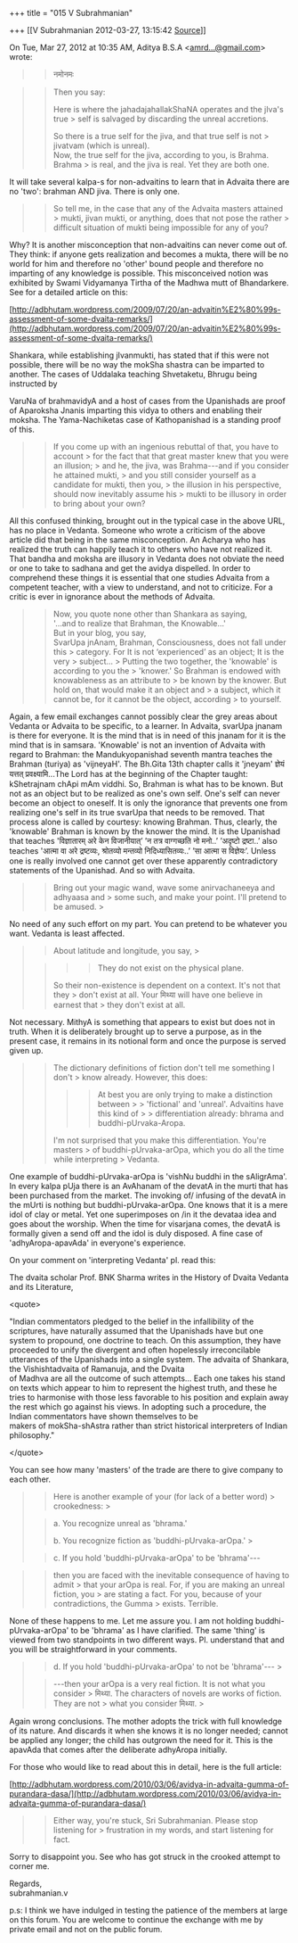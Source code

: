 +++
title = "015 V Subrahmanian"

+++
[[V Subrahmanian	2012-03-27, 13:15:42 [Source](https://groups.google.com/g/bvparishat/c/aCAGsz-TkeI)]]



On Tue, Mar 27, 2012 at 10:35 AM, Aditya B.S.A \<[amrd...@gmail.com]()\> wrote:  

> 
> > 
> > नमोनमः  
> >   
> > 
> > 

> 
> > 
> > Then you say:
> > 
> > 
> > Here is where the jahadajahallakShaNA operates and the jIva's true > self is salvaged by discarding the unreal accretions.    
> > 
> > So there is a true self for the jiva, and that true self is not > jivatvam (which is unreal).  
> > Now, the true self for the jiva, according to you, is Brahma. Brahma > is real, and the jiva is real. Yet they are both one.
> > 
> > 

> 
> > 
> > 
> > 

  
It will take several kalpa-s for non-advaitins to learn that in Advaita there are no 'two': brahman AND jiva. There is only one.   

> 
> > 
> > 
> > 
> > 



> 
> > 
> > So tell me, in the case that any of the Advaita masters attained > mukti, jivan mukti, or anything, does that not pose the rather > difficult situation of mukti being impossible for any of you?
> > 
> > 

  
Why? It is another misconception that non-advaitins can never come out of. They think: if anyone gets realization and becomes a mukta, there will be no world for him and therefore no 'other' bound people and therefore no imparting of any knowledge is possible. This misconceived notion was exhibited by Swami Vidyamanya Tirtha of the Madhwa mutt of Bhandarkere. See for a detailed article on this:  
  
[http://adbhutam.wordpress.com/2009/07/20/an-advaitin%E2%80%99s-assessment-of-some-dvaita-remarks/](http://adbhutam.wordpress.com/2009/07/20/an-advaitin%E2%80%99s-assessment-of-some-dvaita-remarks/)  
  
Shankara, while establishing jIvanmukti, has stated that if this were not possible, there will be no way the mokSha shastra can be imparted to another. The cases of Uddalaka teaching Shvetaketu, Bhrugu being instructed by  

VaruNa of brahmavidyA and a host of cases from the Upanishads are proof of Aparoksha Jnanis imparting this vidya to others and enabling their moksha. The Yama-Nachiketas case of Kathopanishad is a standing proof of this.  

> 
> > 
> > 
> > If you come up with an ingenious rebuttal of that, you have to account > for the fact that that great master knew that you were an illusion; > and he, the jiva, was Brahma---and if you consider he attained mukti, > and you still consider yourself as a candidate for mukti, then you, > the illusion in his perspective, should now inevitably assume his > mukti to be illusory in order to bring about your own?
> > 
> > 

  
All this confused thinking, brought out in the typical case in the above URL, has no place in Vedanta. Someone who wrote a criticism of the above article did that being in the same misconception. An Acharya who has realized the truth can happily teach it to others who have not realized it. That bandha and moksha are illusory in Vedanta does not obviate the need or one to take to sadhana and get the avidya dispelled. In order to comprehend these things it is essential that one studies Advaita from a competent teacher, with a view to understand, and not to criticize.
For a critic is ever in ignorance about the methods of Advaita.  

> 
> > 
> > 
> > Now, you quote none other than Shankara as saying,  
> > '...and to realize that Brahman, the Knowable...'  
> > But in your blog, you say,  
> > SvarUpa jnAnam, Brahman, Consciousness, does not fall under this > category. For It is not ‘experienced’ as an object; It is the very > subject... >
> Putting the two together, the 'knowable' is according to you the > 'knower.' So Brahman is endowed with knowableness as an attribute to > be known by the knower. But hold on, that would make it an object and > a subject, which it cannot be, for it cannot be the object, according > to yourself.
> > 
> > 

  
Again, a few email exchanges cannot possibly clear the grey areas about Vedanta or Advaita to be specific, to a learner. In Advaita, svarUpa jnanam is there for everyone. It is the mind that is in need of this jnanam for it is the mind that is in samsara. 'Knowable' is not an invention of Advaita with regard to Brahman: the Mandukyopanishad seventh mantra teaches the Brahman (turiya) as 'vijneyaH'. The Bh.Gita 13th chapter calls it 'jneyam' ज्ञेयं यत्तत् प्रवक्ष्यामि...The Lord has at the beginning of the Chapter taught: kShetrajnam chApi mAm viddhi.
So, Brahman is what has to be known. But not as an object but to be realized as one's own self. One's self can never become an object to oneself. It is only the ignorance that prevents one from realizing one's self in its true svarUpa that needs to be removed. That process alone is called by courtesy: knowing Brahman. Thus, clearly, the 'knowable' Brahman is known by the knower the mind.  It is the Upanishad that teaches 'विज्ञातारम् अरे केन विजानीयात्’ ’न तत्र वाग्गच्छति नो मनो..’ ’अदृष्टो द्रष्टा..’ also teaches 'आत्मा वा अरे द्रष्टव्यः, श्रोतव्यो मन्तव्यो निदिध्यासितव्यः..’ ’सा आत्मा स विज्ञेयः’. Unless one is really involved one cannot get over these apparently contradictory statements of the Upanishad. And so with Advaita.   

> 
> > 
> >   
> > Bring out your magic wand, wave some anirvachaneeya and adhyaasa and > some such, and make your point. I'll pretend to be amused. >
> 
> > 

  
No need of any such effort on my part. You can pretend to be whatever you want. Vedanta is least affected.  

> 
> > 
> >   
> > About latitude and longitude, you say, >
>   
> > 
> > 
> > > 
> > > > 
> > > > They do not exist on the physical plane. 
> > > > 
> > > > 
> > 
> >   
> > 
> > 
> > 
> > So their non-existence is dependent on a context. It's not that they > don't exist at all. Your मिथ्या will have one believe in earnest that > they don't exist at all.
> > 
> > 

  
Not necessary. MithyA is something that appears to exist but does not in truth. When it is deliberately brought up to serve a purpose, as in the present case, it remains in its notional form and once the purpose is served given up.    

> 
> > 
> >   
> > 
> > 
> > The dictionary definitions of fiction don't tell me something I don't > know already. However, this does:
> > 
> > 
> > 
> >   
> > 
> > > 
> > > > 
> > > > 
> > > > 
> > > > At best you are only trying to make a distinction between > > 'fictional' and 'unreal'. Advaitins have this kind of > > differentiation already: bhrama and buddhi-pUrvaka-Aropa. 
> > > > 
> > > > 
> > > > 
> > > > 
> > 
> >   
> > 
> > 
> > 
> > I'm not surprised that you make this differentiation. You're masters > of buddhi-pUrvaka-arOpa, which you do all the time while interpreting > Vedanta.
> > 
> > 

  
One example of buddhi-pUrvaka-arOpa is 'vishNu buddhi in the sAligrAma'. In every kalpa pUja there is an AvAhanam of the devatA in the murti that has been purchased from the market. The invoking of/ infusing of the devatA in the mUrti is nothing but buddhi-pUrvaka-arOpa. One knows that it is a mere idol of clay or metal. Yet one superimposes on /in it the devataa idea and goes about the worship. When the time for visarjana comes, the devatA is formally given a send off and the idol is duly disposed. A fine case of 'adhyAropa-apavAda' in everyone's experience.  
  
On your comment on 'interpreting Vedanta' pl. read this:  
  
The dvaita scholar Prof. BNK Sharma writes in the History of Dvaita Vedanta and its Literature,  
  
\<quote>  
  
"Indian commentators pledged to the belief in the infallibility of the scriptures, have naturally assumed that the Upanishads have but one system to propound, one doctrine to teach. On this assumption, they have proceeded to unify the divergent and often hopelessly irreconcilable utterances of the Upanishads into a single system. The advaita of Shankara, the Vishishtadvaita of Ramanuja, and the Dvaita  
of Madhva are all the outcome of such attempts... Each one takes his stand on texts which appear to him to represent the highest truth, and these he tries to harmonise with those less favorable to his position and explain away the rest which go against his views. In adopting such a procedure, the Indian commentators have shown themselves to be  
makers of mokSha-shAstra rather than strict historical interpreters of Indian philosophy."  
  
\</quote>  
  
You can see how many 'masters' of the trade are there to give company to each other.  
  

> 
> > 
> > Here is another example of your (for lack of a better word) > crookedness: >
> 
> > 
> > a. You recognize unreal as 'bhrama.'  
> > 
> > 
> > b. You recognize fiction as 'buddhi-pUrvaka-arOpa.' >
> 
> > 
> > c. If you hold 'buddhi-pUrvaka-arOpa' to be 'bhrama'---  
> > 
> > 



> 
> > 
> > 
> > 
> > then you are faced with the inevitable consequence of having to admit > that your arOpa is real. For, if you are making an unreal fiction, you > are stating a fact. For you, because of your contradictions, the Gumma > exists. Terrible.
> > 
> > 

  
None of these happens to me. Let me assure you. I am not holding
buddhi-pUrvaka-arOpa' to be 'bhrama' as I have clarified. The same 'thing' is viewed from two standpoints in two different ways. Pl. understand that and you will be straightforward in your comments.  
  

> 
> > 
> > d. If you hold 'buddhi-pUrvaka-arOpa' to not be 'bhrama'--- >
> 
> > 
> > ---then your arOpa is a very real fiction. It is not what you consider > मिथ्या. The characters of novels are works of fiction. They are not > what you consider मिथ्या. >
> 
> > 

Again wrong conclusions. The mother adopts the trick with full knowledge of its nature. And discards it when she knows it is no longer needed; cannot be applied any longer; the child has outgrown the need for it. This is the apavAda that comes after the deliberate adhyAropa initially.  
  
For those who would like to read about this in detail, here is the full article:  
  
[http://adbhutam.wordpress.com/2010/03/06/avidya-in-advaita-gumma-of-purandara-dasa/](http://adbhutam.wordpress.com/2010/03/06/avidya-in-advaita-gumma-of-purandara-dasa/)  
  
[](http://adbhutam.wordpress.com/2010/03/06/avidya-in-advaita-gumma-of-purandara-dasa/)

> 
> > 
> > Either way, you're stuck, Sri Subrahmanian. Please stop listening for > frustration in my words, and start listening for fact.
> > 
> > 

  
Sorry to disappoint you. See who has got struck in the crooked attempt to corner me.  
  
Regards,  
subrahmanian.v  
  
p.s: I think we have indulged in testing the patience of the members at large on this forum. You are welcome to continue the exchange with me by private email and not on the public forum.  

>   

  

